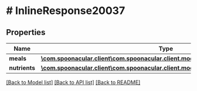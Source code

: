 # # InlineResponse20037

## Properties

Name | Type | Description | Notes
------------ | ------------- | ------------- | -------------
**meals** | [**\com.spoonacular.client\com.spoonacular.client.model\InlineResponse2005[]**](InlineResponse2005.md) |  | 
**nutrients** | [**\com.spoonacular.client\com.spoonacular.client.model\InlineResponse20037Nutrients**](InlineResponse20037Nutrients.md) |  | 

[[Back to Model list]](../../README.md#documentation-for-models) [[Back to API list]](../../README.md#documentation-for-api-endpoints) [[Back to README]](../../README.md)


